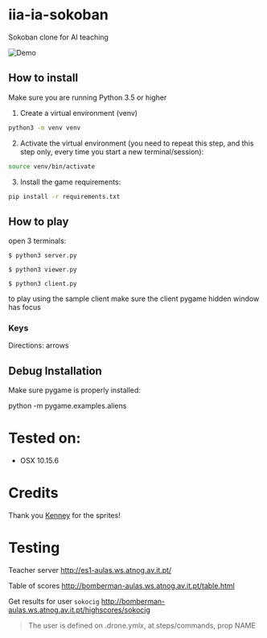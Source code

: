 # iia-ia-sokoban
Sokoban clone for AI teaching

![Demo](https://github.com/dgomes/iia-ia-sokoban/raw/master/data/sokoban_screenshot.png)

## How to install

Make sure you are running Python 3.5 or higher

1. Create a virtual environment (venv)
```bash
python3 -m venv venv
```

2. Activate the virtual environment (you need to repeat this step, and this step only, every time you start a new terminal/session):
```bash
source venv/bin/activate
```

3. Install the game requirements:
```bash
pip install -r requirements.txt
```

## How to play

open 3 terminals:

`$ python3 server.py`

`$ python3 viewer.py`

`$ python3 client.py`

to play using the sample client make sure the client pygame hidden window has focus

### Keys

Directions: arrows

## Debug Installation

Make sure pygame is properly installed:

python -m pygame.examples.aliens

# Tested on:
- OSX 10.15.6

# Credits

Thank you [Kenney](https://www.kenney.nl/assets/sokoban) for the sprites! 



# Testing

Teacher server http://es1-aulas.ws.atnog.av.it.pt/

Table of scores http://bomberman-aulas.ws.atnog.av.it.pt/table.html

Get results for user `sokocig` http://bomberman-aulas.ws.atnog.av.it.pt/highscores/sokocig

> The user is defined on .drone.ymlx, at steps/commands, prop NAME